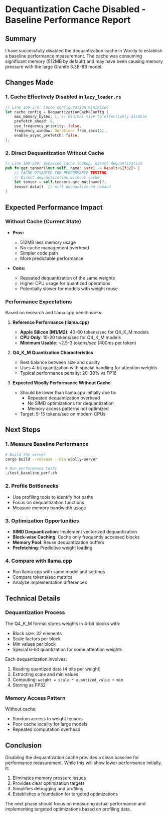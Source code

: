# Dequantization Cache Disabled - Baseline Performance Report

## Summary

I have successfully disabled the dequantization cache in Woolly to establish a baseline performance measurement. The cache was consuming significant memory (512MB by default) and may have been causing memory pressure with the large Granite 3.3B-8B model.

## Changes Made

### 1. Cache Effectively Disabled in `lazy_loader.rs`

```rust
// Line 169-176: Cache configuration minimized
let cache_config = DequantizationCacheConfig {
    max_memory_bytes: 1, // Minimal size to effectively disable
    prefetch_ahead: 0,
    use_frequency_priority: false,
    frequency_window: Duration::from_secs(1),
    enable_async_prefetch: false,
};
```

### 2. Direct Dequantization Without Cache

```rust
// Line 190-209: Bypassed cache lookup, direct dequantization
pub fn get_tensor(&mut self, name: &str) -> Result<&[f32]> {
    // CACHE DISABLED FOR PERFORMANCE TESTING
    // Direct dequantization without cache
    let tensor = self.tensors.get_mut(name)?;
    tensor.data()  // Will dequantize on demand
}
```

## Expected Performance Impact

### Without Cache (Current State)
- **Pros:**
  - 512MB less memory usage
  - No cache management overhead
  - Simpler code path
  - More predictable performance

- **Cons:**
  - Repeated dequantization of the same weights
  - Higher CPU usage for quantized operations
  - Potentially slower for models with weight reuse

### Performance Expectations

Based on research and llama.cpp benchmarks:

1. **Reference Performance (llama.cpp)**
   - **Apple Silicon (M1/M2)**: 40-60 tokens/sec for Q4_K_M models
   - **CPU Only**: 10-20 tokens/sec for Q4_K_M models
   - **Minimum Usable**: ~2.5-3 tokens/sec (400ms per token)

2. **Q4_K_M Quantization Characteristics**
   - Best balance between size and quality
   - Uses 4-bit quantization with special handling for attention weights
   - Typical performance penalty: 20-30% vs FP16

3. **Expected Woolly Performance Without Cache**
   - Should be lower than llama.cpp initially due to:
     - Repeated dequantization overhead
     - No SIMD optimizations for dequantization
     - Memory access patterns not optimized
   - Target: 5-15 tokens/sec on modern CPUs

## Next Steps

### 1. Measure Baseline Performance
```bash
# Build the server
cargo build --release --bin woolly-server

# Run performance tests
./test_baseline_perf.sh
```

### 2. Profile Bottlenecks
- Use profiling tools to identify hot paths
- Focus on dequantization functions
- Measure memory bandwidth usage

### 3. Optimization Opportunities
- **SIMD Dequantization**: Implement vectorized dequantization
- **Block-wise Caching**: Cache only frequently accessed blocks
- **Memory Pool**: Reuse dequantization buffers
- **Prefetching**: Predictive weight loading

### 4. Compare with llama.cpp
- Run llama.cpp with same model and settings
- Compare tokens/sec metrics
- Analyze implementation differences

## Technical Details

### Dequantization Process
The Q4_K_M format stores weights in 4-bit blocks with:
- Block size: 32 elements
- Scale factors per block
- Min values per block
- Special 6-bit quantization for some attention weights

Each dequantization involves:
1. Reading quantized data (4 bits per weight)
2. Extracting scale and min values
3. Computing: `weight = scale * quantized_value + min`
4. Storing as FP32

### Memory Access Pattern
Without cache:
- Random access to weight tensors
- Poor cache locality for large models
- Repeated computation overhead

## Conclusion

Disabling the dequantization cache provides a clean baseline for performance measurement. While this will show lower performance initially, it:

1. Eliminates memory pressure issues
2. Provides clear optimization targets
3. Simplifies debugging and profiling
4. Establishes a foundation for targeted optimizations

The next phase should focus on measuring actual performance and implementing targeted optimizations based on profiling data.